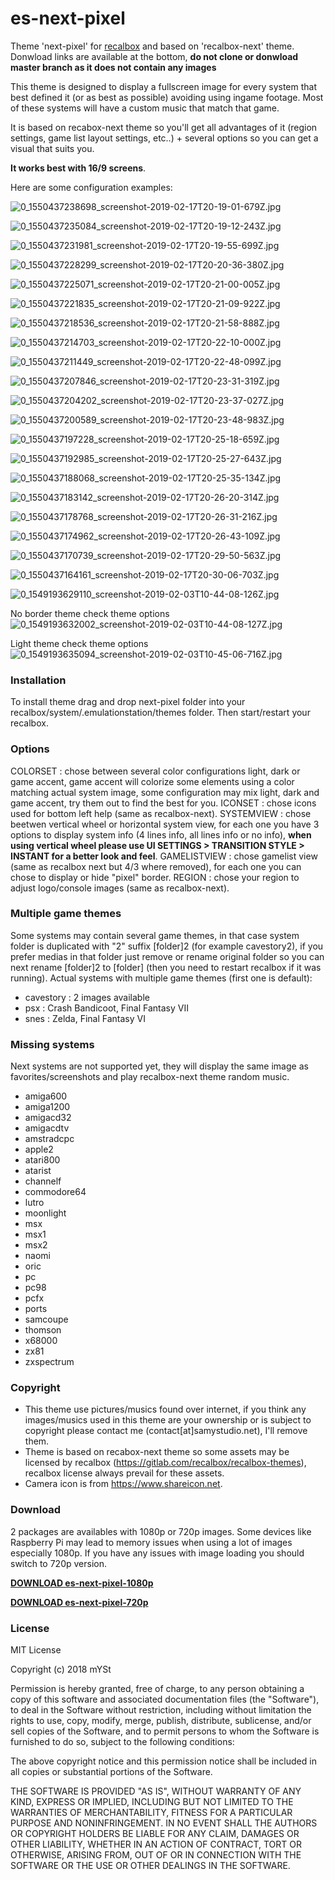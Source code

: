 # es-next-pixel
Theme 'next-pixel' for [recalbox](https://www.recalbox.com/) and based on 'recalbox-next' theme. Donwload links are available at the bottom, **do not clone or donwload master branch as it does not contain any images**

This theme is designed to display a fullscreen image for every system that best defined it (or as best as possible) avoiding using ingame footage. Most of these systems will have a custom music that match that game.

It is based on recabox-next theme so you'll get all advantages of it (region settings, game list layout settings, etc..) + several options so you can get a visual that suits you. 

**It works best with 16/9 screens**.

Here are some configuration examples:

![0_1550437238698_screenshot-2019-02-17T20-19-01-679Z.jpg](https://s3-eu-west-1.amazonaws.com/forums.recalbox.com/ccb9d4f8-51e9-477f-af0a-9ad24561b68c.jpg)
 
![0_1550437235084_screenshot-2019-02-17T20-19-12-243Z.jpg](https://s3-eu-west-1.amazonaws.com/forums.recalbox.com/843550d7-31ce-4c43-92c0-24cc5345b5d4.jpg)
 
![0_1550437231981_screenshot-2019-02-17T20-19-55-699Z.jpg](https://s3-eu-west-1.amazonaws.com/forums.recalbox.com/40233855-6da9-4540-a46d-0c1da978c7cf.jpg)
 
![0_1550437228299_screenshot-2019-02-17T20-20-36-380Z.jpg](https://s3-eu-west-1.amazonaws.com/forums.recalbox.com/63aecb23-a68c-473f-a8d2-ebba6b04a777.jpg)
 
![0_1550437225071_screenshot-2019-02-17T20-21-00-005Z.jpg](https://s3-eu-west-1.amazonaws.com/forums.recalbox.com/2550e737-b2f1-48a9-ae31-9fab798bf8c3.jpg)
 
![0_1550437221835_screenshot-2019-02-17T20-21-09-922Z.jpg](https://s3-eu-west-1.amazonaws.com/forums.recalbox.com/4b8341b4-4869-4a9d-a2be-99324dd2071a.jpg)
 
![0_1550437218536_screenshot-2019-02-17T20-21-58-888Z.jpg](https://s3-eu-west-1.amazonaws.com/forums.recalbox.com/5d2ad5c4-73f9-44a7-9927-1cffbaaddc6d.jpg)
 
![0_1550437214703_screenshot-2019-02-17T20-22-10-000Z.jpg](https://s3-eu-west-1.amazonaws.com/forums.recalbox.com/d3953da3-9010-40de-ab0f-87c7d07f4ccd.jpg)
 
![0_1550437211449_screenshot-2019-02-17T20-22-48-099Z.jpg](https://s3-eu-west-1.amazonaws.com/forums.recalbox.com/c44ee442-af8d-43e7-84a3-84501523c4ee.jpg)
 
![0_1550437207846_screenshot-2019-02-17T20-23-31-319Z.jpg](https://s3-eu-west-1.amazonaws.com/forums.recalbox.com/0091fcb4-5f5e-439c-a63c-580484d1e6b9.jpg)
 
![0_1550437204202_screenshot-2019-02-17T20-23-37-027Z.jpg](https://s3-eu-west-1.amazonaws.com/forums.recalbox.com/b9ed0e64-6d27-4a7a-9017-99c78cc92920.jpg)
 
![0_1550437200589_screenshot-2019-02-17T20-23-48-983Z.jpg](https://s3-eu-west-1.amazonaws.com/forums.recalbox.com/7476bf50-b9cc-4590-8eac-a91d8325920b.jpg)
 
![0_1550437197228_screenshot-2019-02-17T20-25-18-659Z.jpg](https://s3-eu-west-1.amazonaws.com/forums.recalbox.com/adc40f7a-5b0f-4cf8-a787-57b3df71f29c.jpg)
 
![0_1550437192985_screenshot-2019-02-17T20-25-27-643Z.jpg](https://s3-eu-west-1.amazonaws.com/forums.recalbox.com/bd370dec-6b6c-432a-a091-cbd831ec99f0.jpg)
 
![0_1550437188068_screenshot-2019-02-17T20-25-35-134Z.jpg](https://s3-eu-west-1.amazonaws.com/forums.recalbox.com/d3f3f7b5-de72-46a1-b83a-28486fa8ecbf.jpg)
 
![0_1550437183142_screenshot-2019-02-17T20-26-20-314Z.jpg](https://s3-eu-west-1.amazonaws.com/forums.recalbox.com/4aa988d0-28c9-4bdf-a37a-44161d1cccde.jpg)
 
![0_1550437178768_screenshot-2019-02-17T20-26-31-216Z.jpg](https://s3-eu-west-1.amazonaws.com/forums.recalbox.com/d6564dcb-aa9d-42c6-9654-f0b467e7049b.jpg)
 
![0_1550437174962_screenshot-2019-02-17T20-26-43-109Z.jpg](https://s3-eu-west-1.amazonaws.com/forums.recalbox.com/fc1dc950-bc71-456c-99db-f2442894ed2b.jpg)
 
![0_1550437170739_screenshot-2019-02-17T20-29-50-563Z.jpg](https://s3-eu-west-1.amazonaws.com/forums.recalbox.com/48d9420a-8fba-4a1c-9407-171e9daa0d4e.jpg)
 
![0_1550437164161_screenshot-2019-02-17T20-30-06-703Z.jpg](https://s3-eu-west-1.amazonaws.com/forums.recalbox.com/9dbc11e3-a3a1-4089-acfc-ed7457ee9f4d.jpg)
 
![0_1549193629110_screenshot-2019-02-03T10-44-08-126Z.jpg](https://s3-eu-west-1.amazonaws.com/forums.recalbox.com/bf678cfa-db3c-4386-8e93-85ecdf249e62.jpg)
 
No border theme check theme options
![0_1549193632002_screenshot-2019-02-03T10-44-08-127Z.jpg](https://s3-eu-west-1.amazonaws.com/forums.recalbox.com/95c19856-8b42-4b64-8377-881064c066cd.jpg)
 
Light theme check theme options
![0_1549193635094_screenshot-2019-02-03T10-45-06-716Z.jpg](https://s3-eu-west-1.amazonaws.com/forums.recalbox.com/d47d453f-3c31-4a03-aad5-73098147b33b.jpg)


### Installation
To install theme drag and drop next-pixel folder into your recalbox/system/.emulationstation/themes folder. Then start/restart your recalbox.


### Options
COLORSET 	: chose between several color configurations light, dark or game accent, game accent will colorize some elements using a color matching actual system image, some configuration may mix light, dark and game accent, try them out to find the best for you.
ICONSET 	: chose icons used for bottom left help (same as recalbox-next).
SYSTEMVIEW 	: chose beetwen vertical wheel or horizontal system view, for each one you have 3 options to display system info (4 lines info, all lines info or no info), **when using vertical wheel please use UI SETTINGS > TRANSITION STYLE > INSTANT for a better look and feel**.
GAMELISTVIEW	: chose gamelist view (same as recalbox next but 4/3 where removed), for each one you can chose to display or hide "pixel" border.
REGION		: chose your region to adjust logo/console images (same as recalbox-next).


### Multiple game themes
Some systems may contain several game themes, in that case system folder is duplicated with "2" suffix [folder]2 (for example cavestory2), if you prefer medias in that folder just remove or rename original folder so you can next rename [folder]2 to [folder] (then you need to restart recalbox if it was running).
Actual systems with multiple game themes (first one is default):
- cavestory : 2 images available
- psx : Crash Bandicoot, Final Fantasy VII
- snes : Zelda, Final Fantasy VI

### Missing systems
Next systems are not supported yet, they will display the same image as favorites/screenshots and play recalbox-next theme random music.
- amiga600
- amiga1200
- amigacd32
- amigacdtv
- amstradcpc
- apple2
- atari800
- atarist
- channelf
- commodore64
- lutro
- moonlight
- msx
- msx1
- msx2
- naomi
- oric
- pc
- pc98
- pcfx
- ports
- samcoupe
- thomson
- x68000
- zx81
- zxspectrum


### Copyright
- This theme use pictures/musics found over internet, if you think any images/musics used in this theme are your ownership or is subject to copyright please contact me (contact[at]samystudio.net), I'll remove them.
- Theme is based on recabox-next theme so some assets may be licensed by recalbox (https://gitlab.com/recalbox/recalbox-themes), recalbox license always prevail for these assets.
- Camera icon is from https://www.shareicon.net.

### Download
2 packages are availables with 1080p or 720p images. Some devices like Raspberry Pi may lead to memory issues when using a lot of images especially 1080p. If you have any issues with image loading you should switch to 720p version.

**[DOWNLOAD es-next-pixel-1080p](https://github.com/SamYStudiO/es-next-pixel/archive/1080p.zip)**

**[DOWNLOAD es-next-pixel-720p](https://github.com/SamYStudiO/es-next-pixel/archive/720p.zip)**

### License
MIT License

Copyright (c) 2018 mYSt

Permission is hereby granted, free of charge, to any person obtaining a copy
of this software and associated documentation files (the "Software"), to deal
in the Software without restriction, including without limitation the rights
to use, copy, modify, merge, publish, distribute, sublicense, and/or sell
copies of the Software, and to permit persons to whom the Software is
furnished to do so, subject to the following conditions:

The above copyright notice and this permission notice shall be included in all
copies or substantial portions of the Software.

THE SOFTWARE IS PROVIDED "AS IS", WITHOUT WARRANTY OF ANY KIND, EXPRESS OR
IMPLIED, INCLUDING BUT NOT LIMITED TO THE WARRANTIES OF MERCHANTABILITY,
FITNESS FOR A PARTICULAR PURPOSE AND NONINFRINGEMENT. IN NO EVENT SHALL THE
AUTHORS OR COPYRIGHT HOLDERS BE LIABLE FOR ANY CLAIM, DAMAGES OR OTHER
LIABILITY, WHETHER IN AN ACTION OF CONTRACT, TORT OR OTHERWISE, ARISING FROM,
OUT OF OR IN CONNECTION WITH THE SOFTWARE OR THE USE OR OTHER DEALINGS IN THE
SOFTWARE.


